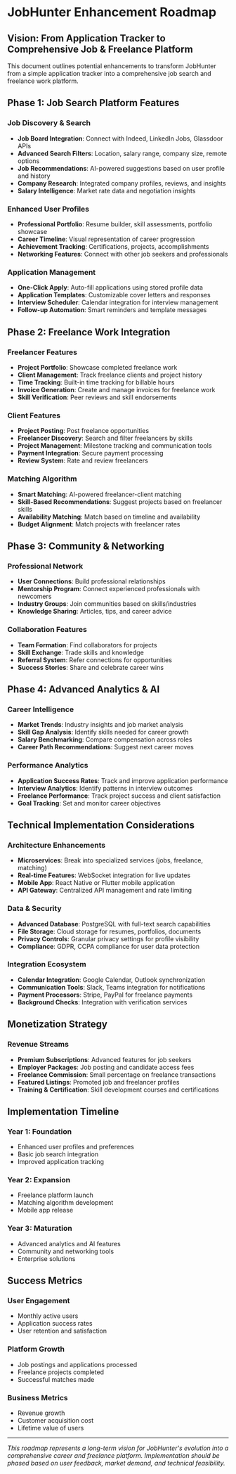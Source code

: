 # JobHunter Enhancement Roadmap

## Vision: From Application Tracker to Comprehensive Job & Freelance Platform

This document outlines potential enhancements to transform JobHunter from a simple application tracker into a comprehensive job search and freelance work platform.

## Phase 1: Job Search Platform Features

### Job Discovery & Search
- **Job Board Integration**: Connect with Indeed, LinkedIn Jobs, Glassdoor APIs
- **Advanced Search Filters**: Location, salary range, company size, remote options
- **Job Recommendations**: AI-powered suggestions based on user profile and history
- **Company Research**: Integrated company profiles, reviews, and insights
- **Salary Intelligence**: Market rate data and negotiation insights

### Enhanced User Profiles
- **Professional Portfolio**: Resume builder, skill assessments, portfolio showcase
- **Career Timeline**: Visual representation of career progression
- **Achievement Tracking**: Certifications, projects, accomplishments
- **Networking Features**: Connect with other job seekers and professionals

### Application Management
- **One-Click Apply**: Auto-fill applications using stored profile data
- **Application Templates**: Customizable cover letters and responses
- **Interview Scheduler**: Calendar integration for interview management
- **Follow-up Automation**: Smart reminders and template messages

## Phase 2: Freelance Work Integration

### Freelancer Features
- **Project Portfolio**: Showcase completed freelance work
- **Client Management**: Track freelance clients and project history
- **Time Tracking**: Built-in time tracking for billable hours
- **Invoice Generation**: Create and manage invoices for freelance work
- **Skill Verification**: Peer reviews and skill endorsements

### Client Features
- **Project Posting**: Post freelance opportunities
- **Freelancer Discovery**: Search and filter freelancers by skills
- **Project Management**: Milestone tracking and communication tools
- **Payment Integration**: Secure payment processing
- **Review System**: Rate and review freelancers

### Matching Algorithm
- **Smart Matching**: AI-powered freelancer-client matching
- **Skill-Based Recommendations**: Suggest projects based on freelancer skills
- **Availability Matching**: Match based on timeline and availability
- **Budget Alignment**: Match projects with freelancer rates

## Phase 3: Community & Networking

### Professional Network
- **User Connections**: Build professional relationships
- **Mentorship Program**: Connect experienced professionals with newcomers
- **Industry Groups**: Join communities based on skills/industries
- **Knowledge Sharing**: Articles, tips, and career advice

### Collaboration Features
- **Team Formation**: Find collaborators for projects
- **Skill Exchange**: Trade skills and knowledge
- **Referral System**: Refer connections for opportunities
- **Success Stories**: Share and celebrate career wins

## Phase 4: Advanced Analytics & AI

### Career Intelligence
- **Market Trends**: Industry insights and job market analysis
- **Skill Gap Analysis**: Identify skills needed for career growth
- **Salary Benchmarking**: Compare compensation across roles
- **Career Path Recommendations**: Suggest next career moves

### Performance Analytics
- **Application Success Rates**: Track and improve application performance
- **Interview Analytics**: Identify patterns in interview outcomes
- **Freelance Performance**: Track project success and client satisfaction
- **Goal Tracking**: Set and monitor career objectives

## Technical Implementation Considerations

### Architecture Enhancements
- **Microservices**: Break into specialized services (jobs, freelance, matching)
- **Real-time Features**: WebSocket integration for live updates
- **Mobile App**: React Native or Flutter mobile application
- **API Gateway**: Centralized API management and rate limiting

### Data & Security
- **Advanced Database**: PostgreSQL with full-text search capabilities
- **File Storage**: Cloud storage for resumes, portfolios, documents
- **Privacy Controls**: Granular privacy settings for profile visibility
- **Compliance**: GDPR, CCPA compliance for user data protection

### Integration Ecosystem
- **Calendar Integration**: Google Calendar, Outlook synchronization
- **Communication Tools**: Slack, Teams integration for notifications
- **Payment Processors**: Stripe, PayPal for freelance payments
- **Background Checks**: Integration with verification services

## Monetization Strategy

### Revenue Streams
- **Premium Subscriptions**: Advanced features for job seekers
- **Employer Packages**: Job posting and candidate access fees
- **Freelance Commission**: Small percentage on freelance transactions
- **Featured Listings**: Promoted job and freelancer profiles
- **Training & Certification**: Skill development courses and certifications

## Implementation Timeline

### Year 1: Foundation
- Enhanced user profiles and preferences
- Basic job search integration
- Improved application tracking

### Year 2: Expansion
- Freelance platform launch
- Matching algorithm development
- Mobile app release

### Year 3: Maturation
- Advanced analytics and AI features
- Community and networking tools
- Enterprise solutions

## Success Metrics

### User Engagement
- Monthly active users
- Application success rates
- User retention and satisfaction

### Platform Growth
- Job postings and applications processed
- Freelance projects completed
- Successful matches made

### Business Metrics
- Revenue growth
- Customer acquisition cost
- Lifetime value of users

---

*This roadmap represents a long-term vision for JobHunter's evolution into a comprehensive career and freelance platform. Implementation should be phased based on user feedback, market demand, and technical feasibility.*